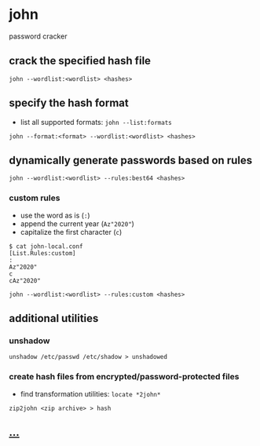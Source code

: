# john

password cracker

## crack the specified hash file

```
john --wordlist:<wordlist> <hashes>
```

## specify the hash format

* list all supported formats: `john --list:formats`

```
john --format:<format> --wordlist:<wordlist> <hashes> 
```

## dynamically generate passwords based on rules

```
john --wordlist:<wordlist> --rules:best64 <hashes>
```

### custom rules

* use the word as is (`:`)
* append the current year (`Az"2020"`)
* capitalize the first character (`c`)

```
$ cat john-local.conf
[List.Rules:custom]
:
Az"2020"
c
cAz"2020"
```

```
john --wordlist:<wordlist> --rules:custom <hashes>
```

## additional utilities

### unshadow

```
unshadow /etc/passwd /etc/shadow > unshadowed
```

### create hash files from encrypted/password-protected files

* find transformation utilities: `locate *2john*`

```
zip2john <zip archive> > hash
```

## [...](https://www.openwall.com/john/doc/)

